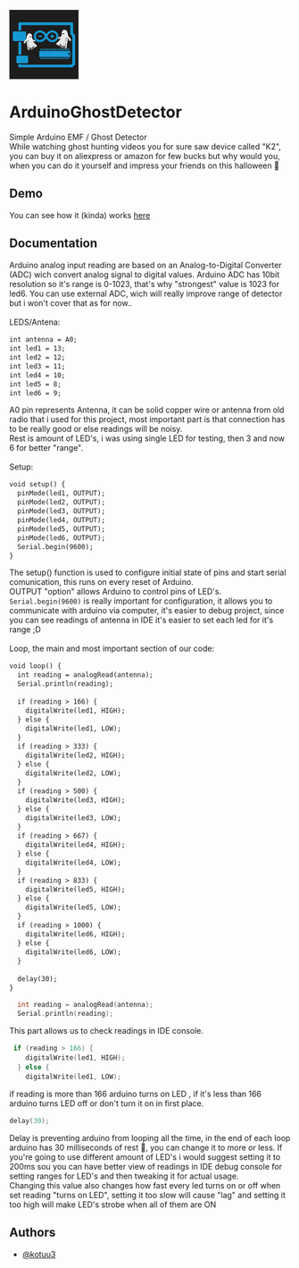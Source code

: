 
![Logo](https://github.com/Kotuu3/ArduinoGhostDetector/blob/main/logo2.png?raw=true)


# ArduinoGhostDetector

Simple Arduino EMF / Ghost Detector \
While watching ghost hunting videos you for sure saw device called "K2", you can buy it on aliexpress or amazon for few bucks but why would you, when you can do it yourself and impress your friends on this halloween 🎃 
## Demo

You can see how it (kinda) works [here](https://streamable.com/h38kbq)


## Documentation
Arduino analog input reading are based on an Analog-to-Digital Converter (ADC) wich convert analog signal to digital values. Arduino ADC has 10bit resolution so it's range is 0-1023, that's why "strongest" value is 1023 for led6. You can use external ADC, wich will really improve range of detector but i won't cover that as for now.. \
\
LEDS/Antena:
```
int antenna = A0;  
int led1 = 13;       
int led2 = 12;
int led3 = 11;
int led4 = 10;
int led5 = 8;
int led6 = 9;
```
A0 pin represents Antenna, it can be solid copper wire or antenna from old radio that i used for this project, most important part is that connection has to be really good or else readings will be noisy. \
Rest is amount of LED's, i was using single LED for testing, then 3 and now 6 for better "range". \
\
Setup:
```
void setup() {
  pinMode(led1, OUTPUT);
  pinMode(led2, OUTPUT);
  pinMode(led3, OUTPUT);
  pinMode(led4, OUTPUT);
  pinMode(led5, OUTPUT);
  pinMode(led6, OUTPUT);
  Serial.begin(9600);  
}
```

The setup() function is used to configure initial state of pins and start serial comunication, this runs on every reset of Arduino. \
OUTPUT "option" allows Arduino to control pins of LED's. \
```Serial.begin(9600)``` 
is really important for configuration, it allows you to communicate with arduino via computer, it's easier to debug project, since you can see readings of antenna in IDE it's easier to set each led for it's range ;D \
\
Loop, the main and most important section of our code:

```
void loop() {
  int reading = analogRead(antenna);  
  Serial.println(reading);            

  if (reading > 166) {
    digitalWrite(led1, HIGH);   
  } else {
    digitalWrite(led1, LOW);    
  }
  if (reading > 333) {
    digitalWrite(led2, HIGH);
  } else {
    digitalWrite(led2, LOW);
  }
  if (reading > 500) {
    digitalWrite(led3, HIGH);
  } else {
    digitalWrite(led3, LOW);
  }
  if (reading > 667) {
    digitalWrite(led4, HIGH);
  } else {
    digitalWrite(led4, LOW);
  }
  if (reading > 833) {
    digitalWrite(led5, HIGH);
  } else {
    digitalWrite(led5, LOW);
  }
  if (reading > 1000) {
    digitalWrite(led6, HIGH);
  } else {
    digitalWrite(led6, LOW);
  }

  delay(30);
}
``` 

```c
  int reading = analogRead(antenna);  
  Serial.println(reading);   
```
This part allows us to check readings in IDE console.

```c
 if (reading > 166) {
    digitalWrite(led1, HIGH);   
  } else {
    digitalWrite(led1, LOW);    
```
if reading is more than 166 arduino turns on LED , if it's less than 166 arduino turns LED off or don't turn it on in first place. 

```c
delay(30);
```
Delay is preventing arduino from looping all the time, in the end of each loop arduino has 30 milliseconds of rest 🥱, you can change it to more or less. 
If you're going to use different amount of LED's i would suggest setting it to 200ms sou you can have better view of readings in IDE debug console for setting ranges for LED's and then tweaking it for actual usage. \
Changing this value also changes how fast every led turns on or off when set reading "turns on LED", setting it too slow will cause "lag" and setting it too high will make LED's strobe when all of them are ON

## Authors

- [@kotuu3](https://github.com/Kotuu3)

